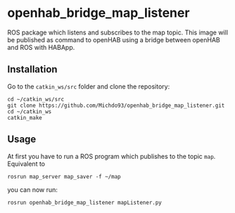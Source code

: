 # openhab_bridge_map_listener

ROS package which listens and subscribes to the map topic. This image will be published as command to openHAB using a bridge between openHAB and ROS with HABApp. 
## Installation

Go to the `catkin_ws/src` folder and clone the repository:

```
cd ~/catkin_ws/src
git clone https://github.com/Michdo93/openhab_bridge_map_listener.git
cd ~/catkin_ws
catkin_make
```

## Usage

At first you have to run a ROS program which publishes to the topic `map`. Equivalent to

```
rosrun map_server map_saver -f ~/map
```

you can now run:

```
rosrun openhab_bridge_map_listener mapListener.py
```
